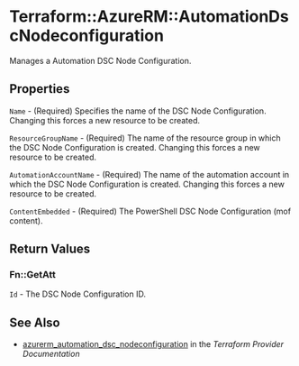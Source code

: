# Terraform::AzureRM::AutomationDscNodeconfiguration

Manages a Automation DSC Node Configuration.

## Properties

`Name` - (Required) Specifies the name of the DSC Node Configuration. Changing this forces a new resource to be created.

`ResourceGroupName` - (Required) The name of the resource group in which the DSC Node Configuration is created. Changing this forces a new resource to be created.

`AutomationAccountName` - (Required) The name of the automation account in which the DSC Node Configuration is created. Changing this forces a new resource to be created.

`ContentEmbedded` - (Required) The PowerShell DSC Node Configuration (mof content).


## Return Values

### Fn::GetAtt

`Id` - The DSC Node Configuration ID.

## See Also

* [azurerm_automation_dsc_nodeconfiguration](https://www.terraform.io/docs/providers/azurerm/r/automation_dsc_nodeconfiguration.html) in the _Terraform Provider Documentation_